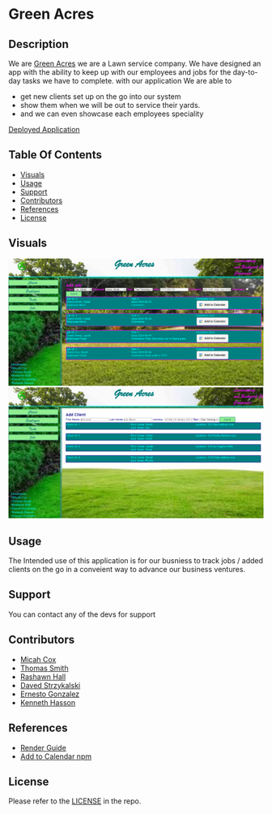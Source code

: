 # Green Acres

## Description
 We are [Green Acres](https://github.com/thomassmith0526/Project2) we are a Lawn service company. We have designed an app with the ability to keep up with our employees and jobs for the day-to-day tasks we have to complete. 
 with our application We are able to 
 - get new clients set up on the go into our system  
 - show them when we will be out to service their yards.
 - and we can even showcase each employees speciality 

[Deployed Application](https://project2-hivl.onrender.com/)

## Table Of Contents
- [Visuals](#visuals)
- [Usage](#usage)
- [Support](#support)
- [Contributors](#contributors)
- [References](#references)
- [License](#license)

## Visuals

![screenshot1](./public/images/Visual1.png)
![screenshot2](./public/images/Visual2.png)

## Usage
The Intended use of this application is for our busniess to track jobs / added clients on the go in a conveient way to advance our business ventures. 

## Support
You can contact any of the devs for support

## Contributors 

- [Micah Cox](https://github.com/Kalink52)
- [Thomas Smith](https://github.com/thomassmith0526)
- [Rashawn Hall](https://github.com/TheR16H)
- [Daved Strzykalski](https://github.com/dstrzykalski)
- [Ernesto Gonzalez](https://github.com/ErnestoAG)
- [Kenneth Hasson](https://github.com/kenneth-hass)

## References
- [Render Guide](https://coding-boot-camp.github.io/full-stack/render/render-deployment-g)
- [Add to Calendar npm](https://www.npmjs.com/package/add-to-calendar-button)


## License 
Please refer to the [LICENSE](./LICENSE) in the repo.